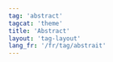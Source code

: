 ```yaml
---
tag: 'abstract'
tagcat: 'theme'
title: 'Abstract'
layout: 'tag-layout'
lang_fr: '/fr/tag/abstrait'
---
```

